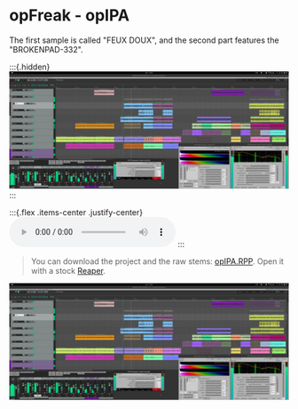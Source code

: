 # opFreak - opIPA

The first sample is called "FEUX DOUX", and the second part features the "BROKENPAD-332".

:::{.hidden}
![opIPA](media/opIPA.png)
:::

:::{.flex .items-center .justify-center}
<audio controls class="lg:w-[750px] mb-4">
  <source src="https://cdn.midirus.com/audio/2022-opFreak/opIPA.mp3" type="audio/mpeg">
Your browser does not support the audio element.
</audio>
:::

> You can download the project and the raw stems: [opIPA.RPP][rpp-link]. Open it with a stock [Reaper](https://www.reaper.fm/download.php).

![opIPA](media/opIPA.png)

[rpp-link]: https://cdn.midirus.com/stem/2024-11-opIPA.tar.gz
